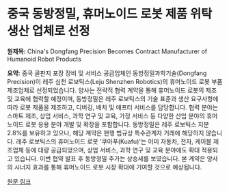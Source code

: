 # 중국 동방정밀, 휴머노이드 로봇 제품 위탁생산 업체로 선정

**원제목:** China's Dongfang Precision Becomes Contract Manufacturer of Humanoid Robot Products

**요약:** 중국 골판지 포장 장비 및 서비스 공급업체인 동방정밀과학기술(Dongfang Precision)이 레주 심천 로보틱스(Leju Shenzhen Robotics)의 휴머노이드 로봇 부품 제조업체로 선정되었습니다.  양사는 전략적 협력 계약을 통해 휴머노이드 로봇의 제조 및 교육에 협력할 예정이며, 동방정밀은 레주 로보틱스의 기술 표준과 생산 요구사항에 따라 로봇 제품을 제조하고, 디버깅, 배치 및 애프터 서비스를 담당합니다.  협력 분야는 스마트 제조, 상업 서비스, 과학 연구 및 교육, 가정 서비스 등 다양한 산업 분야의 휴머노이드 로봇 응용 분야 개발 및 확장을 포함합니다. 동방정밀은 레주 로보틱스 지분 2.8%를 보유하고 있으나, 해당 계약은 현행 법규상 특수관계자 거래에 해당하지 않습니다.  레주 로보틱스의 휴머노이드 로봇 '쿠아푸(Kuafu)'는 이미 자동차, 전자, 케이블 제조업체 등에 대량 공급되었으며, 상업 서비스, 과학 연구 및 교육 분야에도 확대 적용되고 있습니다.  이번 협약 발표 후 동방정밀 주가는 상승세를 보였습니다.  본 계약은 양사의 시너지 효과를 통해 휴머노이드 로봇 시장 확대에 기여할 것으로 예상됩니다.

[원문 링크](https://www.yicaiglobal.com/news/chinas-dongfang-precision-becomes-contract-manufacturer-of-humanoid-robot-products)
